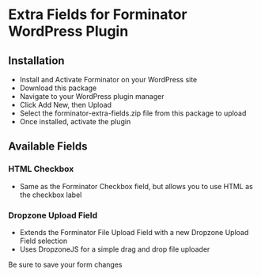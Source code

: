 # Extra Fields for Forminator WordPress Plugin

## Installation
- Install and Activate Forminator on your WordPress site
- Download this package
- Navigate to your WordPress plugin manager
- Click Add New, then Upload
- Select the forminator-extra-fields.zip file from this package to upload
- Once installed, activate the plugin


## Available Fields

### HTML Checkbox
- Same as the Forminator Checkbox field, but allows you to use HTML as the checkbox label

### Dropzone Upload Field
- Extends the Forminator File Upload Field with a new Dropzone Upload Field selection
- Uses DropzoneJS for a simple drag and drop file uploader


Be sure to save your form changes
